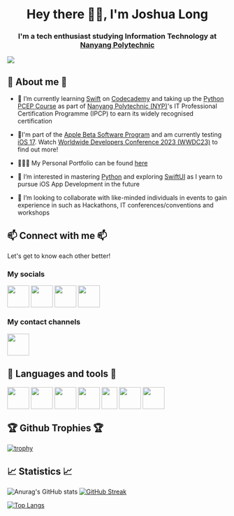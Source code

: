 <h1 align='center'>Hey there 👋🏻, I'm Joshua Long</h1>
<h3 align='center'>I'm a tech enthusiast studying Information Technology at <a href="https://www.nyp.edu.sg">Nanyang Polytechnic</a></h3>

![](https://komarev.com/ghpvc/?username=Sadliquid&color=yellow)

## 💬 About me 💬

- 🌱 I’m currently learning [Swift](https://www.codecademy.com/enrolled/courses/learn-swift) on [Codecademy](https://www.codecademy.com/learn) and taking up the [Python PCEP Course](https://pythoninstitute.org/pcep) as part of [Nanyang Polytechnic (NYP)](https://www.nyp.edu.sg/schools/sit.html)'s IT Professional Certification Programme (IPCP) to earn its widely recognised certification

- 📱I'm part of the [Apple Beta Software Program](https://beta.apple.com) and am currently testing [iOS 17](https://www.apple.com/sg/ios/ios-17-preview). Watch [Worldwide Developers Conference 2023 (WWDC23)](https://events-delivery.apple.com/0105cftwpxxsfrpdwklppzjhjocakrsk/m3u8/vod_index-PQsoJoECcKHTYzphNkXohHsQWACugmET.m3u8) to find out more!
  
- 👨🏼‍💻 My Personal Portfolio can be found [here](https://joshua-long-yx.tech)
  
- 🤔 I’m interested in mastering [Python](https://www.python.org) and exploring [SwiftUI](https://www.codecademy.com/learn/paths/build-ios-apps-with-swiftui) as I yearn to pursue iOS App Development in the future
  
- 👀 I’m looking to collaborate with like-minded individuals in events to gain experience in such as Hackathons, IT conferences/conventions and workshops
## 📫 Connect with me 📫
Let's get to know each other better!
<h3>My socials</h3>
<p align='left'>
  <a href="https://www.linkedin.com/in/joshua-long-1a21ba257" title="LinkedIn"><img src="https://github.com/Sadliquid/Sadliquid/assets/131176908/3121e617-c090-430b-bb5f-24319585ef93" width="50" height="50" align="center"></a>
  <a href="https://instagram.com/joshua_still_thinking?igshid=OGQ5ZDc2ODk2ZA==" title="Instagram"><img src="https://github.com/Sadliquid/Sadliquid/assets/131176908/b14f352b-e36b-46de-b4f7-ef8d25c2dfa9" width="50" height="50" align="center"></a>
  <a href="https://stackoverflow.com/users/20407868/joshua-long" title="Stack Overflow"><img src="https://github.com/Sadliquid/Sadliquid/assets/131176908/888c0487-d28c-4e80-91e0-68ede1c27374" width="50" height="50" align="center"></a>
  <a href="https://www.facebook.com/profile.php?id=100091788181902&mibextid=LQQJ4d" title="Facebook"><img src="https://github.com/Sadliquid/Sadliquid/assets/131176908/5b308ce7-0a98-4d19-bda7-3136713e4c81" width="50" height="50" align="center"></a>  
</p>
<h3>My contact channels</h3>
<a href="mailto:joshualongyx@joshua-long-yx.tech" title="Email me"><img src="https://github.com/Sadliquid/Sadliquid/assets/131176908/384b9aa6-e7ab-4161-9141-93b1c3a24d03" width="50" height="50" align="center"></a>

## 🔨 Languages and tools 🔨
<p align='left'>
  <a href="https://www.python.org" title="Python"><img src="https://github.com/Sadliquid/Sadliquid/assets/131176908/ef8028f9-9a3c-4eb7-b9c0-35479e5ba356" width="50" height="50" align="center"></a>
  <a href="https://aws.amazon.com/what-is/sql/#:~:text=Structured%20query%20language%20(SQL)%20is,relationships%20between%20the%20data%20values." title="SQL"><img src="https://github.com/Sadliquid/Sadliquid/assets/131176908/457f2179-c77b-48b3-9eed-86100a740ea0" width="50" height="50" align="center"></a>
  <a href="https://html.com/html5" title="HTML5"><img src="https://github.com/Sadliquid/Sadliquid/assets/131176908/c7c732e6-bbf8-49c4-bef4-678877e430d3" width="50" height="50" align="center"></a>
  <a href="https://developer.mozilla.org/en-US/docs/Web/CSS#" title="CSS"><img src="https://github.com/Sadliquid/Sadliquid/assets/131176908/313f61ff-ee0e-447a-9214-1a87fa66ad8a" width="50" height="50" align="center"></a>
  <a href="https://developer.mozilla.org/en-US/docs/Web/JavaScript#" title="Javascript"><img src="https://github.com/Sadliquid/Sadliquid/assets/131176908/7da7fe79-fc28-41d3-8978-c52c6e54d62e" width="36" height="50" align="center"></a>
  <a href="https://www.figma.com" title="Figma"><img src="https://github.com/Sadliquid/Sadliquid/assets/131176908/58b74ae9-df07-4543-97e4-284974cbcc2c" width="50" height="50" align="center"></a>
  <a href="https://www.swift.org" title="Swift"><img src="https://github.com/Sadliquid/Sadliquid/assets/131176908/c8c1c8c3-5591-4056-ab54-2727286ff965" width="50" height="50" align="center"></a>
</p>

## 🏆 Github Trophies 🏆
[![trophy](https://github-profile-trophy.vercel.app/?username=Sadliquid&margin-w=15&column=7)](https://github.com/ryo-ma/github-profile-trophy) 

## 📈 Statistics 📈

![Anurag's GitHub stats](https://github-readme-stats.vercel.app/api?username=Sadliquid&show_icons=true) [![GitHub Streak](https://streak-stats.demolab.com?user=Sadliquid&border_radius=6&card_width=350)](https://git.io/streak-stats)

[![Top Langs](https://github-readme-stats-git-masterrstaa-rickstaa.vercel.app/api/top-langs/?username=Sadliquid)](https://github.com/anuraghazra/github-readme-stats) 


